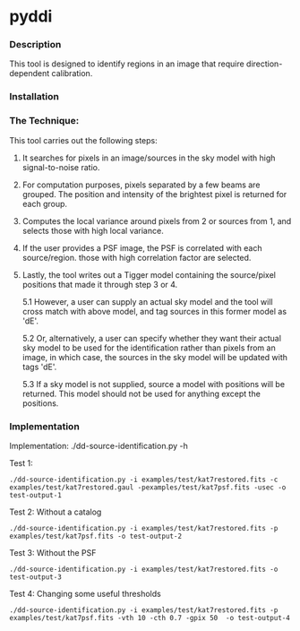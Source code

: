 # pyddi

### Description 

This tool is designed to identify regions in an image that require direction-dependent calibration. 
 
### Installation


### The Technique:

This tool carries out the following steps:

1. It searches for pixels in an image/sources in the sky model with high signal-to-noise ratio.   
2. For computation purposes, pixels separated by a few beams are grouped. The position and intensity of the brightest pixel is returned for each group.  
3. Computes the local variance around pixels from 2 or sources from 1, and selects those with high local variance.   
4. If the user provides a PSF image, the PSF is correlated with each source/region. those with high correlation factor are selected.
5. Lastly, the tool writes out a Tigger model containing the source/pixel positions that made it through step 3 or 4. 

    5.1 However, a user can supply an actual sky model and the tool will cross match with above model, and tag sources in this former model as 'dE'.
  
    5.2 Or, alternatively, a user can specify whether they want their actual sky model to be used for the identification rather than pixels from an image, in which case, the sources in the sky model will be updated with tags 'dE'. 
    
    5.3 If a sky model is not supplied, source a model with positions will be returned. This model should not be used for anything except the positions.

### Implementation  

Implementation: ./dd-source-identification.py  -h 

Test 1:

    ./dd-source-identification.py -i examples/test/kat7restored.fits -c examples/test/kat7restored.gaul -pexamples/test/kat7psf.fits -usec -o test-output-1 
 
 Test 2: Without a catalog
 
    ./dd-source-identification.py -i examples/test/kat7restored.fits -p examples/test/kat7psf.fits -o test-output-2
  
  Test 3: Without the PSF
  
    ./dd-source-identification.py -i examples/test/kat7restored.fits -o test-output-3
    
  Test 4: Changing some useful thresholds
  
    ./dd-source-identification.py -i examples/test/kat7restored.fits -p examples/test/kat7psf.fits -vth 10 -cth 0.7 -gpix 50  -o test-output-4 
    
  
 
 
 
 

